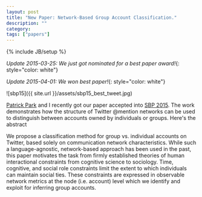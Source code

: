 ```yaml
---
layout: post
title: "New Paper: Network-Based Group Account Classification."
description: ""
category:
tags: ["papers"]
---
```

{% include JB/setup %}

*Update 2015-03-25: We just got nominated for a best paper award!*{: style="color: white"}

*Update 2015-04-01: We won best paper!*{: style="color: white"}

![sbp15]({{ site.url }}/assets/sbp15_best_tweet.jpg)

[Patrick Park](https://twitter.com/shishong) and I recently got our paper accepted into [SBP 2015](http://sbp-conference.org/). The work demonstrates how the structure of Twitter @mention networks can be used to distinguish between accounts owned by individuals or groups. Here's the abstract

We propose a classification method for group vs. individual accounts on Twitter, based solely on communication network characteristics. While such a language-agnostic, network-based approach has been used in the past, this paper motivates the task from firmly established theories of human interactional constraints from cognitive science to sociology. Time, cognitive, and social role constraints limit the extent to which individuals can maintain social ties. These constraints are expressed in observable network metrics at the node (i.e. account) level which we identify and exploit for inferring group accounts.
